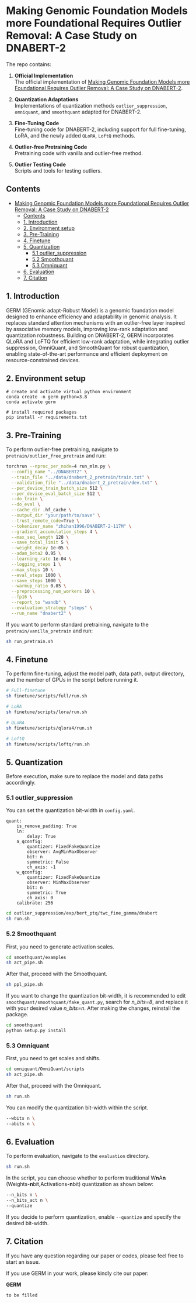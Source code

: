 # Making Genomic Foundation Models more Foundational Requires Outlier Removal: A Case Study on DNABERT-2

The repo contains: 
1. **Official Implementation**  
   The official implementation of [Making Genomic Foundation Models more Foundational Requires Outlier Removal: A Case Study on DNABERT-2](to_be_decided).

2. **Quantization Adaptations**  
   Implementations of quantization methods `outlier_suppression`, `omniquant`, and `smoothquant` adapted for DNABERT-2.

3. **Fine-Tuning Code**  
   Fine-tuning code for DNABERT-2, including support for full fine-tuning, LoRA, and the newly added `QLoRA`, `LoftQ` methods.

4. **Outlier-free Pretraining Code**  
   Pretraining code with vanilla and outlier-free method.

5. **Outlier Testing Code**  
   Scripts and tools for testing outliers.

## Contents

- [Making Genomic Foundation Models more Foundational Requires Outlier Removal: A Case Study on DNABERT-2](#making-genomic-foundation-models-more-foundational-requires-outlier-removal-a-case-study-on-dnabert-2)
  - [Contents](#contents)
  - [1. Introduction](#1-introduction)
  - [2. Environment setup](#2-environment-setup)
  - [3. Pre-Training](#3-pre-training)
  - [4. Finetune](#4-finetune)
  - [5. Quantization](#5-quantization)
    - [5.1 outlier\_suppression](#51-outlier_suppression)
    - [5.2 Smoothquant](#52-smoothquant)
    - [5.3 Omniquant](#53-omniquant)
  - [6. Evaluation](#6-evaluation)
  - [7. Citation](#7-citation)

## 1. Introduction

GERM (GEnomic adapt-Robust Model) is a genomic foundation model designed to enhance efficiency and adaptability in genomic analysis. It replaces standard attention mechanisms with an outlier-free layer inspired by associative memory models, improving low-rank adaptation and quantization robustness. Building on DNABERT-2, GERM incorporates QLoRA and LoFTQ for efficient low-rank adaptation, while integrating outlier suppression, OmniQuant, and SmoothQuant for robust quantization, enabling state-of-the-art performance and efficient deployment on resource-constrained devices.

## 2. Environment setup

    # create and activate virtual python environment
    conda create -n germ python=3.8
    conda activate germ
    
    # install required packages
    pip install -r requirements.txt

## 3. Pre-Training
To perform outlier-free pretraining, navigate to `pretrain/outlier_free_pretrain` and run:

```bash
torchrun --nproc_per_node=4 run_mlm.py \
  --config_name "../DNABERT2" \
  --train_file "../data/dnabert_2_pretrain/train.txt" \
  --validation_file "../data/dnabert_2_pretrain/dev.txt" \
  --per_device_train_batch_size 512 \
  --per_device_eval_batch_size 512 \
  --do_train \
  --do_eval \
  --cache_dir .hf_cache \
  --output_dir "your/path/to/save" \
  --trust_remote_code=True \
  --tokenizer_name "zhihan1996/DNABERT-2-117M" \
  --gradient_accumulation_steps 4 \
  --max_seq_length 128 \
  --save_total_limit 5 \
  --weight_decay 1e-05 \
  --adam_beta2 0.95 \
  --learning_rate 1e-04 \
  --logging_steps 1 \
  --max_steps 10 \
  --eval_steps 1000 \
  --save_steps 1000 \
  --warmup_ratio 0.05 \
  --preprocessing_num_workers 10 \
  --fp16 \
  --report_to "wandb" \
  --evaluation_strategy "steps" \
  --run_name "dnabert2" \
```

If you want to perform standard pretraining, navigate to the `pretrain/vanilla_pretrain` and run:

```bash
sh run_pretrain.sh
```

## 4. Finetune
To perform fine-tuning, adjust the model path, data path, output directory, and the number of GPUs in the script before running it.
```bash
# Full-finetune
sh finetune/scripts/full/run.sh

# LoRA
sh finetune/scripts/lora/run.sh

# QLoRA
sh finetune/scripts/qlora4/run.sh

# LoftQ
sh finetune/scripts/loftq/run.sh
```
## 5. Quantization

Before execution, make sure to replace the model and data paths accordingly.

### 5.1 outlier_suppression

You can set the quantization bit-width in `config.yaml`. 
```
quant:
    is_remove_padding: True
    ln:
        delay: True
    a_qconfig:
        quantizer: FixedFakeQuantize
        observer: AvgMinMaxObserver
        bit: n
        symmetric: False
        ch_axis: -1
    w_qconfig:
        quantizer: FixedFakeQuantize
        observer: MinMaxObserver
        bit: n
        symmetric: True
        ch_axis: 0
    calibrate: 256
```

```bash
cd outlier_suppression/exp/bert_ptq/twc_fine_gamma/dnabert
sh run.sh
```

### 5.2 Smoothquant

First, you need to generate activation scales.
```bash
cd smoothquant/examples
sh act_pipe.sh
```

After that, proceed with the Smoothquant.
```bash
sh ppl_pipe.sh
```

If you want to change the quantization bit-width, it is recommended to edit `smoothquant/smoothquant/fake_quant.py`, search for *n_bits=8*, and replace it with your desired value *n_bits=n*. After making the changes, reinstall the package.
```bash
cd smoothquant
python setup.py install
```

### 5.3 Omniquant

First, you need to get scales and shifts.
```bash
cd omniquant/OmniQuant/scripts
sh act_pipe.sh
```

After that, proceed with the Omniquant.
```bash
sh run.sh
```
You can modify the quantization bit-width within the script.
```bash
--wbits n \
--abits n \
```
## 6. Evaluation
To perform evaluation, navigate to the `evaluation` directory.
```bash
sh run.sh
```
In the script, you can choose whether to perform traditional W**n**A**n** (Weights-**n**bit,Activations-**n**bit) quantization as shown below:  

```bash
--n_bits n \
--n_bits_act n \
--quantize
```

If you decide to perform quantization, enable `--quantize` and specify the desired bit-width.

## 7. Citation

If you have any question regarding our paper or codes, please feel free to start an issue.

If you use GERM in your work, please kindly cite our paper:

**GERM**

```
to be filled
```

